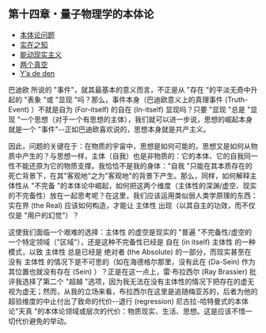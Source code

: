 ## 第十四章・量子物理学的本体论

- [本体论问题](00.md)
- [实在之知](01.md)
- [能动现实主义](02.md)
- [两个真空](03.md)
- [Y’a de den](04.md)

巴迪欧 所说的 "事件"，就其最基本的意义而言，不正是从 "存在 "的平淡无奇中升起的 "表象 "或 "显现 "吗？那么，事件本身（巴迪欧意义上的真理事件 (Truth-Event) ）不就是自为 (For-itself) 的自在 (In-itself) 显现吗？只要 "显现 "总是 "显现 "一个思想（对于一个有思想的主体），我们就可以进一步说，思想的崛起本身就是一个 "事件"--正如巴迪欧喜欢说的，思想本身就是共产主义。

因此，问题的关键在于：在物质的宇宙中，思想是如何可能的，思想又是如何从物质中产生的？与思想一样，主体（自我）也是非物质的：它的本体、它的自我同一性不能还原为它的物质支撑。我恰恰不是我的身体："自我 "只能在其本质存在的死亡背景下，在其"客观地"之为"客观地"的背景下产生。那么，同样，如何解释主体性从 "不完备 "的本体论中崛起，如何把这两个维度（主体性的深渊/虚空、现实的不完备性）放在一起思考呢？在这里，我们应该运用类似弱人类学原理的东西：实在界 (the Real) 应该如何构造，才能让 主体性 出现（以其自主的功效，而不仅仅是 "用户的幻觉"）？

这使我们面临一个艰难的选择：主体性 的虚空是现实的 "普遍 "不完备性/虚空的一个特定领域（"区域"），还是这种不完备性已经是 自在 (in itself) 主体性 的一种模式，以致 主体性 总是已经是 绝对者 (the Absolute) 的一部分，而现实甚至在没有 主体性 的情况下是不可思的（如在海德格尔那里，没有此在 (Da-Sein) 作为其位置也就没有存在 (Sein) ）？正是在这一点上，雷·布拉西尔 (Ray Brassier) 批评我选择了第二个 "超越 "选项，因为我无法在没有主体性的情况下把存在的虚无视为虚无；然而，从我的立场来看，布拉西尔在这里是追随梅亚苏的，后者为他的超验维度的中止付出了致命的代价--退行 (regression) 尼古拉-哈特曼式的本体论"天真 "的本体论领域或层次的代价：物质现实、生活、思想。这是应该不惜一切代价避免的举动。
